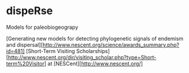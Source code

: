 dispeRse
========

Models for paleobiogeograpy

[Generating new models for detecting phylogenetic signals of endemism and dispersal][http://www.nescent.org/science/awards_summary.php?id=481]
[Short-Term Visiting Scholarships][http://www.nescent.org/dir/visiting_scholar.php?type=Short-term%20Visitor] at [NESCent][http://www.nescent.org/]
